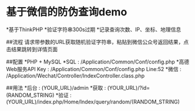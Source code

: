 # 基于微信的防伪查询demo
  *基于ThinkPHP
  *验证字符串300s过期
  *记录查询次数、IP、坐标、地理信息

##流程
  请求带参数的URL获取随机验证字符串，粘贴到微信公众号返回结果，点击结果跳转到详情页面

##配置
  *PHP + MySQL
  *SQL : /Application/Common/Conf/config.php
  *高德Web服务API Key : /Application/Common/Conf/config.php Line:52
  *微信 : /Application/Wechat/Controller/IndexController.class.php

##用法
  *后台 : (YOUR_URL)/admin
  *获取 : (YOUR_URL)/?id=(RANDOM_STRING)
  *验证 : (YOUR_URL)/index.php/Home/Index/query/random/(RANDOM_STRING)